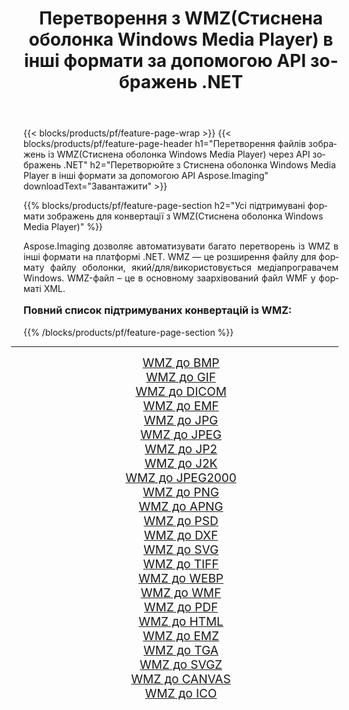 ﻿---
title: Перетворення з WMZ(Стиснена оболонка Windows Media Player) в інші формати за допомогою API зображень .NET 
weight: 3920
url: /uk/net/conversion/from/wmz/ 
lang: uk
langdirlevel: 2
locales: zh-hans,ja,it,ru,de,es,fr,nl,id,lt,pl,pt,vi,tr,ko,zh-hant,ar,hi,th,sv,cs,uk,he
description: За допомогою Aspose.Imaging ви можете легко конвертувати з WMZ(Стиснена оболонка Windows Media Player) в інші формати
---

{{< blocks/products/pf/feature-page-wrap >}}
{{< blocks/products/pf/feature-page-header h1="Перетворення файлів зображень із WMZ(Стиснена оболонка Windows Media Player) через API зображень .NET" h2="Перетворюйте з Стиснена оболонка Windows Media Player в інші формати за допомогою API Aspose.Imaging" downloadText="Завантажити" >}}


{{% blocks/products/pf/feature-page-section  h2="Усі підтримувані формати зображень для конвертації з WMZ(Стиснена оболонка Windows Media Player)" %}}
<p align=justify>Aspose.Imaging дозволяє автоматизувати багато перетворень із WMZ в інші формати на платформі .NET. WMZ — це розширення файлу для формату файлу оболонки, який/для/використовується медіапрогравачем Windows. WMZ-файл – це в основному заархівований файл WMF у форматі XML.</p>
<h3 style="margin-top:16px;">
Повний список підтримуваних конвертацій із WMZ:
</h3>
{{% /blocks/products/pf/feature-page-section %}}
<div class="container-fluid productfamilypage bg-gray">
    <div class="convertypes bg-gray agp-content section">
        <div class="container">
		<hr style="margin-left:-20px;"/>
		<div class="row other-converters" style="gap: 10px;font-size: 19px;text-align:center;">
		    <div class='col-md-3 other-converter remove-lp remove-rp'><a href="/imaging/uk/net/conversion/wmz-to-bmp/" style="padding:15px;">WMZ до BMP</a></div><div class='col-md-3 other-converter remove-lp remove-rp'><a href="/imaging/uk/net/conversion/wmz-to-gif/" style="padding:15px;">WMZ до GIF</a></div><div class='col-md-3 other-converter remove-lp remove-rp'><a href="/imaging/uk/net/conversion/wmz-to-dicom/" style="padding:15px;">WMZ до DICOM</a></div><div class='col-md-3 other-converter remove-lp remove-rp'><a href="/imaging/uk/net/conversion/wmz-to-emf/" style="padding:15px;">WMZ до EMF</a></div><div class='col-md-3 other-converter remove-lp remove-rp'><a href="/imaging/uk/net/conversion/wmz-to-jpg/" style="padding:15px;">WMZ до JPG</a></div><div class='col-md-3 other-converter remove-lp remove-rp'><a href="/imaging/uk/net/conversion/wmz-to-jpeg/" style="padding:15px;">WMZ до JPEG</a></div><div class='col-md-3 other-converter remove-lp remove-rp'><a href="/imaging/uk/net/conversion/wmz-to-jp2/" style="padding:15px;">WMZ до JP2</a></div><div class='col-md-3 other-converter remove-lp remove-rp'><a href="/imaging/uk/net/conversion/wmz-to-j2k/" style="padding:15px;">WMZ до J2K</a></div><div class='col-md-3 other-converter remove-lp remove-rp'><a href="/imaging/uk/net/conversion/wmz-to-jpeg2000/" style="padding:15px;">WMZ до JPEG2000</a></div><div class='col-md-3 other-converter remove-lp remove-rp'><a href="/imaging/uk/net/conversion/wmz-to-png/" style="padding:15px;">WMZ до PNG</a></div><div class='col-md-3 other-converter remove-lp remove-rp'><a href="/imaging/uk/net/conversion/wmz-to-apng/" style="padding:15px;">WMZ до APNG</a></div><div class='col-md-3 other-converter remove-lp remove-rp'><a href="/imaging/uk/net/conversion/wmz-to-psd/" style="padding:15px;">WMZ до PSD</a></div><div class='col-md-3 other-converter remove-lp remove-rp'><a href="/imaging/uk/net/conversion/wmz-to-dxf/" style="padding:15px;">WMZ до DXF</a></div><div class='col-md-3 other-converter remove-lp remove-rp'><a href="/imaging/uk/net/conversion/wmz-to-svg/" style="padding:15px;">WMZ до SVG</a></div><div class='col-md-3 other-converter remove-lp remove-rp'><a href="/imaging/uk/net/conversion/wmz-to-tiff/" style="padding:15px;">WMZ до TIFF</a></div><div class='col-md-3 other-converter remove-lp remove-rp'><a href="/imaging/uk/net/conversion/wmz-to-webp/" style="padding:15px;">WMZ до WEBP</a></div><div class='col-md-3 other-converter remove-lp remove-rp'><a href="/imaging/uk/net/conversion/wmz-to-wmf/" style="padding:15px;">WMZ до WMF</a></div><div class='col-md-3 other-converter remove-lp remove-rp'><a href="/imaging/uk/net/conversion/wmz-to-pdf/" style="padding:15px;">WMZ до PDF</a></div><div class='col-md-3 other-converter remove-lp remove-rp'><a href="/imaging/uk/net/conversion/wmz-to-html/" style="padding:15px;">WMZ до HTML</a></div><div class='col-md-3 other-converter remove-lp remove-rp'><a href="/imaging/uk/net/conversion/wmz-to-emz/" style="padding:15px;">WMZ до EMZ</a></div><div class='col-md-3 other-converter remove-lp remove-rp'><a href="/imaging/uk/net/conversion/wmz-to-tga/" style="padding:15px;">WMZ до TGA</a></div><div class='col-md-3 other-converter remove-lp remove-rp'><a href="/imaging/uk/net/conversion/wmz-to-svgz/" style="padding:15px;">WMZ до SVGZ</a></div><div class='col-md-3 other-converter remove-lp remove-rp'><a href="/imaging/uk/net/conversion/wmz-to-canvas/" style="padding:15px;">WMZ до CANVAS</a></div><div class='col-md-3 other-converter remove-lp remove-rp'><a href="/imaging/uk/net/conversion/wmz-to-ico/" style="padding:15px;">WMZ до ICO</a></div>
                </div>
        </div>
    </div>
</div>
<br/>

